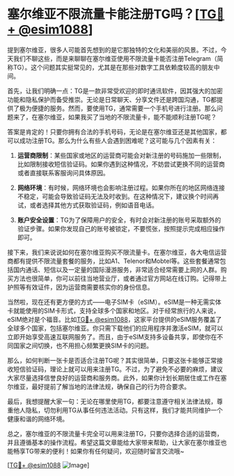 # 塞尔维亚不限流量卡能注册TG吗？[[TG💪+ @esim1088](https://t.me/s/esim1088)]

提到塞尔维亚，很多人可能首先想到的是它那独特的文化和美丽的风景。不过，今天我们不聊这些，而是来聊聊在塞尔维亚使用不限流量卡能否注册Telegram（简称TG）。这个问题其实挺常见的，尤其是在那些对数字工具依赖度较高的朋友中间。

首先，让我们明确一点：TG是一款非常受欢迎的即时通讯软件，因其强大的加密功能和隐私保护而备受推崇。无论是日常聊天、分享文件还是跨国沟通，TG都提供了极为便捷的服务。然而，要使用TG，通常需要一个手机号进行注册。那么问题来了，在塞尔维亚，如果我买了当地的不限流量卡，能不能顺利注册TG呢？

答案是肯定的！只要你拥有合法的手机号码，无论是在塞尔维亚还是其他国家，都可以成功注册TG。那么为什么有些人会遇到困难呢？这可能与几个因素有关：

1. **运营商限制**：某些国家或地区的运营商可能会对新注册的号码施加一些限制，比如限制接收短信验证码。如果你遇到这种情况，不妨尝试更换不同的运营商或者直接联系客服询问具体原因。
   
2. **网络环境**：有时候，网络环境也会影响注册过程。如果你所在的地区网络连接不稳定，可能会导致验证码无法及时收到。在这种情况下，建议换个时间再试，或者选择其他方式获取验证码，例如语音电话。

3. **账户安全设置**：TG为了保障用户的安全，有时会对新注册的账号采取额外的验证步骤。如果你发现自己的账号被锁定，不要慌张，按照提示完成相应操作即可。

接下来，我们来说说如何在塞尔维亚购买不限流量卡。在塞尔维亚，各大电信运营商都有提供不限流量套餐的服务，比如A1、Telenor和Mobtel等。这些套餐通常包括国内通话、短信以及一定量的国际漫游服务，非常适合经常需要上网的人群。购买方法也很简单，你可以前往当地营业厅，或者通过官方网站在线订购。记得带上护照等有效证件，因为运营商需要核实你的身份信息。

当然啦，现在还有更方便的方式——电子SIM卡（eSIM）。eSIM是一种无需实体卡就能使用的SIM卡形式，支持全球多个国家和地区。对于经常旅行的人来说，eSIM绝对是个福音。比如[TG💪+ @esim1088](https://t.me/s/esim1088)，这家平台提供的eSIM服务覆盖了全球多个国家，包括塞尔维亚。你只需下载他们的应用程序并激活eSIM，就可以立即开始享受高速互联网服务了。而且，由于eSIM支持多设备共享，即使你在不同国家之间切换，也不用担心频繁更换SIM卡的问题。

那么，如何判断一张卡是否适合注册TG呢？其实很简单，只要这张卡能够正常接收短信验证码，理论上就可以用来注册TG。不过，为了避免不必要的麻烦，建议大家尽量选择信誉良好的运营商和服务商。此外，如果你计划长期居住或工作在塞尔维亚，最好提前了解当地的法律法规，确保自己的行为符合要求。

最后，我想提醒大家一句：无论在哪里使用TG，都要注意遵守相关法律法规，尊重他人隐私，切勿利用TG从事任何违法活动。只有这样，我们才能共同维护一个健康和谐的网络环境。

总之，塞尔维亚的不限流量卡完全可以用来注册TG，只要你选择合适的运营商，并且遵循基本的操作流程。希望这篇文章能给大家带来帮助，让大家在塞尔维亚也能畅享TG带来的便利！如果你有任何疑问，欢迎随时留言交流哦~

[[TG💪+ @esim1088](https://t.me/s/esim1088) ![Image](https://i.postimg.cc/4NQfJmqS/Snipaste-2025-05-13-00-14-12.png)]